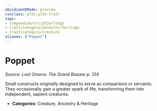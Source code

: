 ```yaml
---
obsidianUIMode: preview
cssclass: pf2e,pf2e-trait
tags:
- compendium/src/pf2e/lotgb
- trait/category/ancestry-heritage
- trait/category/creature
aliases: ["Poppet"]
---
```

# Poppet  
*Source: Lost Omens: The Grand Bazaar p. 134*  

Small constructs originally designed to serve as companions or servants. They occasionally gain a greater spark of life, transforming them into independent, sapient creatures.

- **Categories**: Creature, Ancestry & Heritage